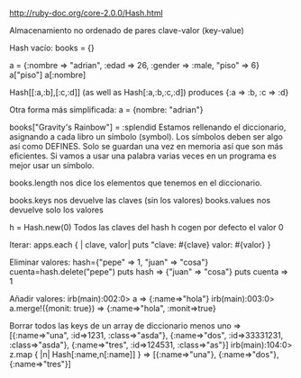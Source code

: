http://ruby-doc.org/core-2.0.0/Hash.html

Almacenamiento no ordenado de pares clave-valor (key-value)

Hash vacío:
books = {}

a = {:nombre => "adrian", :edad => 26, :gender => :male, "piso" => 6}
a["piso"]
a[:nombre]

Hash[[:a,:b],[:c,:d]] (as well as Hash[:a,:b,:c,:d])
produces {:a => :b, :c => :d}

Otra forma más simplificada:
a = {nombre: "adrian"}

books["Gravity's Rainbow"] = :splendid
Estamos rellenando el diccionario, asignando a cada libro un símbolo (symbol).
Los símbolos deben ser algo así como DEFINES. Solo se guardan una vez en memoria así que son más eficientes.
Si vamos a usar una palabra varias veces en un programa es mejor usar un símbolo.

books.length nos dice los elementos que tenemos en el diccionario.

books.keys nos devuelve las claves (sin los valores)
books.values nos devuelve solo los valores

h = Hash.new(0)
Todos las claves del hash h cogen por defecto el valor 0


Iterar:
apps.each { | clave, valor| puts "clave: #{clave}   valor: #{valor} }


Eliminar valores:
hash={"pepe" => 1, "juan" => "cosa"}
cuenta=hash.delete("pepe")
puts hash => {"juan" => "cosa"}
puts cuenta => 1


Añadir valores:
irb(main):002:0> a
=> {:name=>"hola"}
irb(main):003:0> a.merge!({monit: true})
=> {:name=>"hola", :monit=>true}


Borrar todos las keys de un array de diccionario menos uno
=> [{:name=>"una", :id=>1231, :class=>"asda"}, {:name=>"dos", :id=>33331231, :class=>"asda"}, {:name=>"tres", :id=>124531, :class=>"as"}]
irb(main):104:0> z.map { |n| Hash[:name,n[:name]] }
=> [{:name=>"una"}, {:name=>"dos"}, {:name=>"tres"}]

